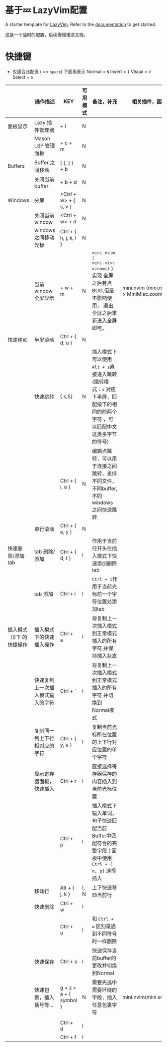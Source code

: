 # 基于💤 LazyVim配置

A starter template for [LazyVim](https://github.com/LazyVim/LazyVim).
Refer to the [documentation](https://lazyvim.github.io/installation) to get started.

这是一个临时的配置，后续慢慢推进文档。


# 快捷键
- 仅适合此配置
(<leader> == `space`) 下面用<LD>表示
Normal = `N` Insert = `I` Visual = `V` Select = `S` 	

|                            	|             操作描述             	|                     KEY                    	|                           可用模式                            |                                                            备注，补充                                                             |             相关插件，函数             	|
| ---------------------------	| ---------------------------------	| -------------------------------------------	| -------------------------------------------------------------	| --------------------------------------------------------------------------------------------------------------------------------- | -------------------------------------- 	|
|          面板显示          	|          Lazy 插件管理器         	|                  <LD> + l                 	|                               N                              	|                                                                                                                                 	|                                        	|
|                            	|        Mason LSP 管理面板        	|                <LD> + c + m               	|                               N                              	|                                                                                                                                 	|                                        	|
|           Buffers          	|          Buffer 之间移动         	|                { [, ] } + b               	|                               N                              	|                                                                                                                                 	|                                        	|
|                            	|          关闭当前buffer          	|                <LD> + b + d               	|                               N                              	|                                                                                                                                 	|                                        	|
|           Windows          	|               分屏               	|           <Ctrl + w> + { s, v }           	|                               N                              	|                                                                                                                                 	|                                        	|
|                            	|          关闭当前window          	|               <Ctrl + w> + d              	|                               N                              	|                                                                                                                                 	|                                        	|
|                            	|        windows之间移动光标       	|           Ctrl + { h, j, k, l }           	|                               N                              	|                                                                                                                                 	|                                        	|
|                            	|        当前window全屏显示        	|                <LD> + w + m               	|                               N                              	|              `mini.nvim ( mini.misc->zoom()` )实现 全屏之后有点BUG,但是不影响使用， 退出全屏之后重新进入全屏即可。              	| mini.nvim (mini.misc -> MiniMisc.zoom) 	|
|          快速移动          	|             半屏滚动             	|              Ctrl + { d, u }              	|                               N                              	|                                                                                                                                 	|                                        	|
|                            	|             快速跳转             	|                   { s,S}                  	|                               N                              	| 插入模式下可以使用 `Alt + s`直接进入跳转 (跳转模式：`s` 对应下半屏，匹配按下的相 同的前两个字符 ，可以匹配中文这类多字节的符号) 	|                                        	|
|                            	|                                  	|              Ctrl + { i, o }              	|                               N                              	|                       编辑点跳转，可以用于连接之间跳转，支持不同文件， 不同buffer,不同windows之间快速跳转                       	|                                        	|
|                            	|             单行滚动             	|              Ctrl + { e, y }              	|                               N                              	|                                                                                                                                 	|                                        	|
|      快速删除/添加tab      	|           tab 删除/添加          	|              Ctrl + { d, t }              	|                               I                              	|                                           作用于当前行开头在插入模式下快速添加删除tab                                           	|                                        	|
|                            	|             tab 添加             	|                 Ctrl +  i                 	|                               I                              	|                                         `Ctrl + i`作用于当前光标前一个字符位置处添加tab                                         	|                                        	|
| 插入模式（I)下 的快捷操作  	|     插入模式下的快速插入操作     	|                  Ctrl + a                 	|                               I                              	|                                   将复制上一次插入模式到正常模式插入的所有字符 并保持插入状态                                   	|                                        	|
|                            	| 快速复制上一次插入模式输入的字符 	|                  Ctrl + \`                 	|                               I                              	|                                 将复制上一次插入模式到正常模式插入的所有字符 并切换到Normal模式                                 	|                                        	|
|                            	|   复制同一列上下行相对应的字符   	|              Ctrl + { y, e }              	|                               I                              	|                                          复制当前光标所在位置的上下行对应位置的单个字符                                         	|                                        	|
|                            	|     显示寄存器面板，快速插入     	|                  Ctrl + r                 	|                               I                              	|                                            直接选择寄存器保存的内容插入到当前光标位置                                           	|                                        	|
|                            	|                                  	|                  Ctrl + p                 	|                               I                              	|              插入模式下输入单词，句子快速匹配当前Buffer中匹 配符合的完整字段 ( 面板中使用 `Ctrl + { n, p}` 选择插入             	|                                        	|
|                            	|              移动行              	|               Alt + { j, k }              	|                             I, N                             	|                                                        上下快速移动当前行                                                       	|                                        	|
|                            	|             快速删除             	|                  Ctrl + w                 	|                               I                              	|                                                                                                                                 	|                                        	|
|                            	|                                  	|                  Ctrl + u                 	|                               I                              	|                                            和 `Ctrl + w` 区别是遇到不同符号时一样删除                                           	|                                        	|
|                            	|             快速保存             	|                  Ctrl + s                 	|                               I                              	|                                              快速保存当前buffer的更改并切换到Normal                                             	|                                        	|
|                            	|      快速包裹，插入括号等...     	|           g + z + a + { symbol }          	|                               N                              	|                                            需要先选中需要环绕的字段，插入任意包裹字符                                           	|         mini.nvim(mini.sround)         	|
|                            	|                                  	|                                           	|                                                              	|                                                                                                                                 	|                                        	|
|                            	|                                  	|                  Ctrl + d                 	|                               I                              	|                                                                                                                                 	|                                        	|
|                            	|                                  	|                  Ctrl + f                 	|                               I                              	|                                                                                                                                 	|                                        	|
